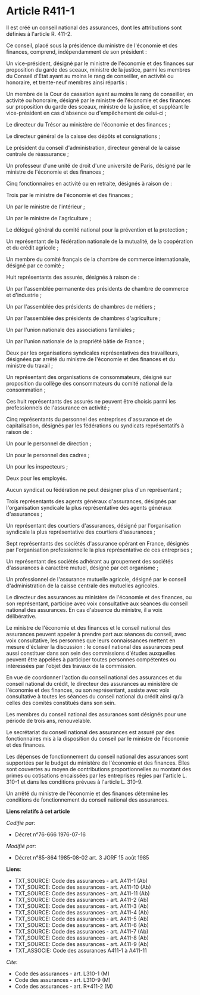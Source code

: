 # Article R411-1

Il est créé un conseil national des assurances, dont les attributions sont définies à l'article R. 411-2.

Ce conseil, placé sous la présidence du ministre de l'économie et des finances, comprend, indépendamment de son président :

Un vice-président, désigné par le ministre de l'économie et des finances sur proposition du garde des sceaux, ministre de la
justice, parmi les membres du Conseil d'Etat ayant au moins le rang de conseiller, en activité ou honoraire, et trente-neuf
membres ainsi répartis :

Un membre de la Cour de cassation ayant au moins le rang de conseiller, en activité ou honoraire, désigné par le ministre de
l'économie et des finances sur proposition du garde des sceaux, ministre de la justice, et suppléant le vice-président en cas
d'absence ou d'empêchement de celui-ci ;

Le directeur du Trésor au ministère de l'économie et des finances ;

Le directeur général de la caisse des dépôts et consignations ;

Le président du conseil d'administration, directeur général de la caisse centrale de réassurance ;

Un professeur d'une unité de droit d'une université de Paris, désigné par le ministre de l'économie et des finances ;

Cinq fonctionnaires en activité ou en retraite, désignés à raison de :

Trois par le ministre de l'économie et des finances ;

Un par le ministre de l'intérieur ;

Un par le ministre de l'agriculture ;

Le délégué général du comité national pour la prévention et la protection ;

Un représentant de la fédération nationale de la mutualité, de la coopération et du crédit agricole ;

Un membre du comité français de la chambre de commerce internationale, désigné par ce comité ;

Huit représentants des assurés, désignés à raison de :

Un par l'assemblée permanente des présidents de chambre de commerce et d'industrie ;

Un par l'assemblée des présidents de chambres de métiers ;

Un par l'assemblée des présidents de chambres d'agriculture ;

Un par l'union nationale des associations familiales ;

Un par l'union nationale de la propriété bâtie de France ;

Deux par les organisations syndicales représentatives des travailleurs, désignées par arrêté du ministre de l'économie et des
finances et du ministre du travail ;

Un représentant des organisations de consommateurs, désigné sur proposition du collège des consommateurs du comité national
de la consommation ;

Ces huit représentants des assurés ne peuvent être choisis parmi les professionnels de l'assurance en activité ;

Cinq représentants du personnel des entreprises d'assurance et de capitalisation, désignés par les fédérations ou syndicats
représentatifs à raison de :

Un pour le personnel de direction ;

Un pour le personnel des cadres ;

Un pour les inspecteurs ;

Deux pour les employés.

Aucun syndicat ou fédération ne peut désigner plus d'un représentant ;

Trois représentants des agents généraux d'assurances, désignés par l'organisation syndicale la plus représentative des agents
généraux d'assurances ;

Un représentant des courtiers d'assurances, désigné par l'organisation syndicale la plus représentative des courtiers
d'assurances ;

Sept représentants des sociétés d'assurance opérant en France, désignés par l'organisation professionnelle la plus
représentative de ces entreprises ;

Un représentant des sociétés adhérant au groupement des sociétés d'assurances à caractère mutuel, désigné par cet organisme ;

Un professionnel de l'assurance mutuelle agricole, désigné par le conseil d'administration de la caisse centrale des
mutuelles agricoles.

Le directeur des assurances au ministère de l'économie et des finances, ou son représentant, participe avec voix consultative
aux séances du conseil national des assurances. En cas d'absence du ministre, il a voix délibérative.

Le ministre de l'économie et des finances et le conseil national des assurances peuvent appeler à prendre part aux séances du
conseil, avec voix consultative, les personnes que leurs connaissances mettent en mesure d'éclairer la discussion : le
conseil national des assurances peut aussi constituer dans son sein des commissions d'études auxquelles peuvent être appelées
à participer toutes personnes compétentes ou intéressées par l'objet des travaux de la commission.

En vue de coordonner l'action du conseil national des assurances et du conseil national du crédit, le directeur des
assurances au ministère de l'économie et des finances, ou son représentant, assiste avec voix consultative à toutes les
séances du conseil national du crédit ainsi qu'à celles des comités constitués dans son sein.

Les membres du conseil national des assurances sont désignés pour une période de trois ans, renouvelable.

Le secrétariat du conseil national des assurances est assuré par des fonctionnaires mis à la disposition du conseil par le
ministre de l'économie et des finances.

Les dépenses de fonctionnement du conseil national des assurances sont supportées par le budget du ministère de l'économie et
des finances. Elles sont couvertes au moyen de contributions proportionnelles au montant des primes ou cotisations encaissées
par les entreprises régies par l'article L. 310-1 et dans les conditions prévues à l'article L. 310-9.

Un arrêté du ministre de l'économie et des finances détermine les conditions de fonctionnement du conseil national des
assurances.

**Liens relatifs à cet article**

_Codifié par_:

  - Décret n°76-666 1976-07-16

_Modifié par_:

  - Décret n°85-864 1985-08-02 art. 3 JORF 15 août 1985

**Liens**:

  - TXT_SOURCE: Code des assurances - art. A411-1 (Ab)
  - TXT_SOURCE: Code des assurances - art. A411-10 (Ab)
  - TXT_SOURCE: Code des assurances - art. A411-11 (Ab)
  - TXT_SOURCE: Code des assurances - art. A411-2 (Ab)
  - TXT_SOURCE: Code des assurances - art. A411-3 (Ab)
  - TXT_SOURCE: Code des assurances - art. A411-4 (Ab)
  - TXT_SOURCE: Code des assurances - art. A411-5 (Ab)
  - TXT_SOURCE: Code des assurances - art. A411-6 (Ab)
  - TXT_SOURCE: Code des assurances - art. A411-7 (Ab)
  - TXT_SOURCE: Code des assurances - art. A411-8 (Ab)
  - TXT_SOURCE: Code des assurances - art. A411-9 (Ab)
  - TXT_ASSOCIE: Code des assurances A411-1 à A411-11

_Cite_:

  - Code des assurances - art. L310-1 (M)
  - Code des assurances - art. L310-9 (M)
  - Code des assurances - art. R*411-2 (M)

